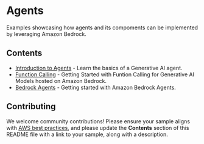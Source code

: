 # Agents

Examples showcasing how agents and its compoments can be implemented by leveraging Amazon Bedrock.

## Contents

- [Introduction to Agents](introduction-to-agents) - Learn the basics of a Generative AI agent.
- [Function Calling](function-calling) - Getting Started with Funtion Calling for Generative AI Models hosted on Amazon Bedrock. 
- [Bedrock Agents](agents-for-bedrock) - Getting started with Amazon Bedrock Agents.


## Contributing

We welcome community contributions! Please ensure your sample aligns with  [AWS best practices](https://aws.amazon.com/architecture/well-architected/), and please update the **Contents** section of this README file with a link to your sample, along with a description.